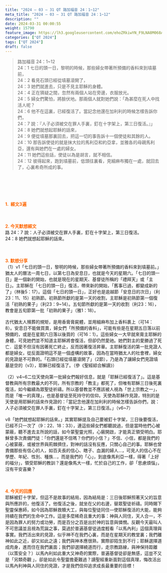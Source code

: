 ```yaml
---
title: "2024 – 03 – 31 QT 路加福音 24：1~12"
meta_title: "2024 – 03 – 31 QT 路加福音 24：1~12"
description: ""
date: 2024-03-31 00:00:55
weight: 15790
feature_image: https://lh3.googleusercontent.com/ehoZRkiwYN_F9LNA8M068AYxt73EavCZno-PD1cJRuf5BbSkQVUWr3gNEbt5kSs28Pb_Elg17kSrtf9ybWvojWoMV6I4tPM3vGRGDq6GkKkPdL2Gut4QAIw4-uykKUAtNiKgQKntvsU=w800
categories: ["QT 2024"]
tags: ["QT 2024"]
draft: false
---
```


<blockquote>路加福音 24：1~12<br />
24：1 七日的頭一日，黎明的時候，那些婦女帶著所預備的香料來到墳墓前，<br />
24：2 看見石頭已經從墳墓滾開了，<br />
24：3 她們就進去，只是不見主耶穌的身體。<br />
24：4 正在猜疑之間，忽然有兩個人站在旁邊，衣服放光。<br />
24：5 婦女們驚怕，將臉伏地。那兩個人就對她們說：「為甚麼在死人中找活人呢？<br />
24：6 他不在這裏，已經復活了。當記念他還在加利利的時候怎樣告訴你們，<br />
24：7 說：『人子必須被交在罪人手裏，釘在十字架上，第三日復活。』」<br />
24：8 她們就想起耶穌的話來，<br />
24：9 便從墳墓那裏回去，把這一切的事告訴十一個使徒和其餘的人。<br />
24：10 那告訴使徒的就是抹大拉的馬利亞和約亞拿，並雅各的母親馬利亞，還有與她們在一處的婦女。<br />
24：11 她們這些話，使徒以為是胡言，就不相信。<br />
24：12 彼得起來，跑到墳墓前，低頭往裏看，見細麻布獨在一處，就回去了，心裏希奇所成的事。</blockquote><br />
&nbsp;<br />
<br />
&nbsp;<br />
<br />
<span style="color: #ff6600;"><strong>1.  經文3遍</strong></span><br />
<br />
&nbsp;<br />
<br />
<span style="color: #ff6600;"><strong>2. 今天默想經文<br />
</strong></span>路 24：7 說：人子必須被交在罪人手裏，釘在十字架上，第三日復活。<br />
24：8 她們就想起耶穌的話來。<br />
<br />
&nbsp;<br />
<br />
<strong><span style="color: #ff6600;">3. 默想分享<br />
</span></strong>（1）v1「七日的頭一日，黎明的時候，那些婦女帶著所預備的香料來到墳墓前。」猶太人的曆法一周七日，以第七日為安息日，也就是今天的星期六。「七日的頭一日」是一個新的開始，也就是現在的星期天、基督徒所稱的「禮拜天」或「主日」。主耶穌在「七日的頭一日」復活，帶來新的開始，「舊事已過，都變成新的了」（林後5：17）。這個「七日的頭一日」，正好也是逾越節「安息日的次日」（利23：11、15）初熟節。初熟節所獻的是第一天的收割，主耶穌是初熟節第一個復活「初熟的果子」（利23：9~14）。五旬節所獻的是第一天的收割（利23：16），教會是五旬節第一批「初熟的果子」（雅1：18）。<br />
<br />
古代猶太人殯葬的規矩，是用香膏膏屍體，並用細麻布加上香料裹上（可14：8）。安息日不能做買賣，婦女們「所預備的香料」，可能有些是在星期五日落以前預備的，或是在星期六日落以後買的（可16：1）。這些婦女一大早就來膏主耶穌的身體，可見她們並不知道主耶穌將會復活，但卻仍然愛祂。她們對主的愛勝過了死亡．這愛不但沒有因著死亡終止，反而因著復活昇華。主耶穌復活的第一批見證人都是婦女，從反面證明這不是一個虛構的故事，因為在當時猶太人的社會裡，婦女的見證是不可靠的。「石頭已經從墳墓滾開了」（2節），乃是為了讓婦女們見證墳墓是空的（v3），耶穌已經復活了。（參《聖經綜合解讀》）<br />
<br />
（2）v4~6二位天使向第一批婦女們報好信息，就是「耶穌已經復活了」。這是基督教與所有宗教最大的不同，所有宗教的「教主」都死了，但唯有耶穌三日後死裏復活，如今繼續為眾聖徒祈禱。所以基督教並不應該被人視為「世上宗教之一」，而是「唯一的真理」，也是基督徒至死持守的信仰。天使為耶穌作見證，特別的是天使是用耶穌的話來作見證的：「當記念他還在加利利的時候怎樣告訴你們，說：人子必須被交在罪人手裏，釘在十字架上，第三日復活。」（v6~7）<br />
<br />
v8「她們就想起耶穌的話來。」其實耶穌提及自己要被釘十字架，三日後要復活，已經不只一次了（9：22、18：33），連這些婦女們都聽說過，但是當時他們心被蒙蔽，聽不進去主所說的話，如今蒙聖靈光照，心竅開啟，才能真正領受明白。耶穌曾多次責備門徒：「你們還是不信嗎？你們的小信？」不信、小信，都是我們的心被蒙蔽，或被世界與荊棘擠住，對神的話沒有反應，只關心自己的事。耶穌也曾責備那些有信心的人，如百夫長的信心、瞎子、血漏的婦人…，可見人的信心不在學歷、年紀、性別、種族…，而是我們的「心」，到底像馬利亞一樣，得著「上好的福分」，領受耶穌的教訓？還是像馬大一樣，忙於自己的工作，卻「思慮煩惱」，沒有平安喜樂？<br />
<br />
&nbsp;<br />
<br />
<strong style="font-size: inherit;"><span style="color: #ff6600;">4. 今天的回應<br />
</span></strong>耶穌被釘十字架，但這不是故事的結局，因為結局是：三日後耶穌照著天父的旨意與所應許的，他復活了。他復活之後，就坐在父的右邊，替眾聖徒祈禱。同時賜下聖靈保惠師，如今因為耶穌救贖大工，與每位聖徒同住—使耶穌復活的大能，能夠持續在我們的生命中工作。這是多麼稀奇且重大的事：神與人同住，天人合一，不是因為罪人的努力或功勞，而是百分之百是出於神的旨意與憐憫。反觀今天最叫人不可思議並且視為荒誕之事，莫過於普遍基督徒過度輕看「以馬內利」這個真理與事實。我們活出來的見證，似乎神不在我們心裏，而是在星期天的教堂裏；我們離神如此之近，卻又如此之遠；我們與神本應很熟，實際卻陌生到不行；耶穌選擇道成肉身，進而住在我們裏面；我們卻選擇繞道而行，走宗教路線，與神保持距離（以策安全？）以馬內利如此重大又神奇的實際，普遍基督徒卻是無感，這豈不又是「另類奇觀 」，卻是如此令聖靈擔憂難過？讀聖經重新面對這個真理，悔改活出以馬內利神與人同住的見證，才是我們信仰追求成長最重要的目標！<br />
<br />
<audio style="display: none;" controls="controls"></audio><br />
<br />
<audio style="display: none;" controls="controls"></audio><br />
<br />
<audio style="display: none;" controls="controls"></audio><br />
<br />
<audio style="display: none;" controls="controls"></audio><br />
<br />
<audio style="display: none;" controls="controls"></audio>
        